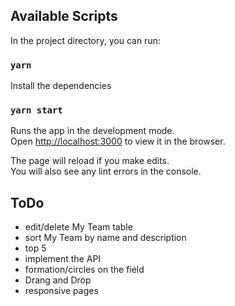 ## Available Scripts

In the project directory, you can run:

### `yarn`
Install the dependencies

### `yarn start`

Runs the app in the development mode.<br />
Open [http://localhost:3000](http://localhost:3000) to view it in the browser.

The page will reload if you make edits.<br />
You will also see any lint errors in the console.

## ToDo

- edit/delete My Team table
- sort My Team by name and description
- top 5
- implement the API
- formation/circles on the field
- Drang and Drop
- responsive pages
